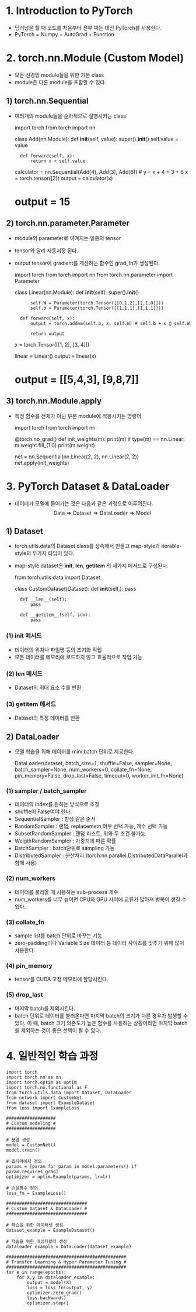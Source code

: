 # 1. Introduction to PyTorch
- 딥러닝을 할 때 코드를 처음부터 전부 짜는 대신 PyTorch를 사용한다.
- PyTorch = Numpy + AutoGrad + Function

# 2. torch.nn.Module (Custom Model)
- 모든 신경망 module들을 위한 기본 class
- module은 다른 module을 포함할 수 있다.

## 1) torch.nn.Sequential
- 여러개의 module들을 순차적으로 실행시키는 class

    import torch
    from torch import nn

    class Add(nn.Module):
        def __init__(self, value):
            super().__init__()
            self.value = value

        def forward(self, x):
            return x + self.value


    calculator = nn.Sequential(Add(4), Add(3), Add(6)) # y = x + 4 + 3 + 6
    x = torch.tensor([2])
    output = calculator(x)
    # output = 15

## 2) torch.nn.parameter.Parameter
- module의 parameter로 여겨지는 일종의 tensor
- tensor와 달리 자동저장 된다.
- output tensor에 gradient를 계산하는 함수인 grad_fn가 생성된다.

    import torch
    from torch import nn
    from torch.nn.parameter import Parameter

    class Linear(nn.Module):
        def __init__(self):
            super().__init__()

            self.W = Parameter(torch.Tensor([[0,1,2],[2,1,0]]))
            self.b = Parameter(torch.Tensor([[1,1,1],[1,1,1]]))

        def forward(self, x):
            output = torch.addmm(self.b, x, self.W) # self.b + x @ self.W

            return output

    x = torch.Tensor([[1, 2], [3, 4]])

    linear = Linear()
    output = linear(x)
    # output = [[5,4,3], [9,8,7]]

## 3) torch.nn.Module.apply
- 특정 함수를 전체가 아닌 부분 module에 적용시키는 명령어

    import torch
    from torch import nn

    @torch.no_grad()
    def init_weights(m):
        print(m)
        if type(m) == nn.Linear:
            m.weight.fill_(1.0)
            print(m.weight)

    net = nn.Sequential(nn.Linear(2, 2), nn.Linear(2, 2))
    net.apply(init_weights)

# 3. PyTorch Dataset & DataLoader
- 데이터가 모델에 들어가는 것은 다음과 같은 과정으로 이루어진다.
$$\mathsf{Data} \Rightarrow \mathsf{Dataset} \Rightarrow \mathsf{DataLoader} \Rightarrow \mathsf{Model}$$

## 1) Dataset
- torch.utils.data의 Dataset class를 상속해서 만들고 map-style과 iterable-style의 두가지 타입이 있다.
- map-style dataset은 __init__, __len__, __getitem__ 의 세가지 메서드로 구성된다.

    from torch.utils.data import Dataset

    class CustomDataset(Dataset):
        def __init__(self,):
            pass

        def __len__(self):
            pass

        def __getitem__(self, idx):
            pass

### (1) __init__ 메서드
- 데이터의 위치나 파일명 등의 초기화 작업
- 모든 데이터를 메모리에 로드하지 않고 효율적으로 작업 가능

### (2) __len__ 메서드
- Dataset의 최대 요소 수를 반환

### (3) __getitem__ 메서드
- Dataset의 특정 데이터를 반환

## 2) DataLoader
- 모델 학습을 위해 데이터를 mini batch 단위로 제공한다.

    DataLoader(dataset, batch_size=1, shuffle=False, sampler=None,
               batch_sampler=None, num_workers=0, collate_fn=None,
               pin_memory=False, drop_last=False, timeout=0,
               worker_init_fn=None)

### (1) sampler / batch_sampler
- 데이터의 index를 원하는 방식으로 조정
- shuffle이 False여야 한다.
- SequentialSampler : 항상 같은 순서
- RandomSampler : 랜덤, replacemetn 여부 선택 가능, 개수 선택 가능
- SubsetRandomSampler : 랜덤 리스트, 위와 두 조건 불가능
- WeigthRandomSampler : 가중치에 따른 확률
- BatchSampler : batch단위로 sampling 가능
- DistributedSampler : 분산처리 (torch.nn.parallel.DistributedDataParallel과 함께 사용)

### (2) num_workers
- 데이터를 불러올 때 사용하는 sub-process 개수
- num_workers를 너무 높이면 CPU와 GPU 사이에 교류가 많아져 병목이 생길 수 있다.

### (3) collate_fn
- sample list를 batch 단위로 바꾸는 기능
- zero-padding이나 Variable Size 데이터 등 데이터 사이즈를 맞추기 위해 많이 사용한다.

### (4) pin_memory
- tensor를 CUDA 고정 메모리에 할당시킨다.

### (5) drop_last
- 마지막 batch를 제외시킨다.
- batch 단위로 데이터를 불러온다면 마지막 batch의 크기가 다른 경우가 발생할 수 있다. 이 때, batch 크기 의존도가 높은 함수를 사용하는 상황이라면 마지막 batch를 제외하는 것이 좋은 선택이 될 수 있다.

# 4. 일반적인 학습 과정

    import torch
    import torch.nn as nn
    import torch.optim as optim
    import torch.nn.functional as F
    from torch.utils.data import Dataset, DataLoader 
    from network import CustomNet
    from dataset import ExampleDataset
    from loss import ExampleLoss

    ###################
    # Custom modeling #
    ###################

    # 모델 생성
    model = CustomNet()
    model.train()

    # 옵티마이저 정의
    params = [param for param in model.parameters() if param.requires_grad]
    optimizer = optim.Example(params, lr=lr)

    # 손실함수 정의
    loss_fn = ExampleLoss()

    ###############################
    # Custom Dataset & DataLoader #
    ###############################

    # 학습을 위한 데이터셋 생성
    dataset_example = ExampleDataset()

    # 학습을 위한 데이터로더 생성
    dataloader_example = DataLoader(dataset_example)

    ##############################################
    # Transfer Learning & Hyper Parameter Tuning # 
    ##############################################
    for e in range(epochs):
        for X,y in dataloader_example:
            output = model(X)
            loss = loss_fn(output, y)
            optimizer.zero_grad()
            loss.backward()
            optimizer.step()